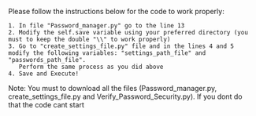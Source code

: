 Please follow the instructions below for the code to work properly:

	1. In file "Password_manager.py" go to the line 13
	2. Modify the self.save variable using your preferred directory (you must to keep the double "\\" to work properly)
	3. Go to "create_settings_file.py" file and in the lines 4 and 5 modify the following variables: "settings_path_file" and "passwords_path_file".
	   Perform the same process as you did above
	4. Save and Execute!

Note: You must to download all the files (Password_manager.py, create_settings_file.py and Verify_Password_Security.py).
If you dont do that the code cant start
